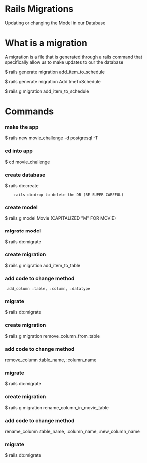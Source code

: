 # Rails Migrations
Updating or changing the Model in our Database

# What is a migration
A migration is a file that is generated through a rails command that specifically allow us to make updates to our the database

$ rails generate migration add_item_to_schedule

$ rails generate migration AddItmeToSchedule

$ rails g migration add_item_to_schedule


# Commands 
 ### make the app
$ rails new movie_challenge -d postgresql -T
 ### cd into app
$ cd movie_challenge
 ### create database
$ rails db:create   
       
        rails db:drop to delete the DB (BE SUPER CAREFUL)
 ### create model
$ rails g model Movie (CAPITALIZED "M" FOR MOVIE)
 ### migrate model
$ rails db:migrate
 ### create migration
$ rails g migration add_item_to_table

  ### add code to change method
     add_column :table, :column, :datatype
 ### migrate
$ rails db:migrate

 ### create migration
$ rails g migration remove_column_from_table

  ### add code to change method
  remove_column :table_name, :column_name
 
 ### migrate
$ rails db:migrate


 ### create migration
$ rails g migration rename_column_in_movie_table

  ### add code to change method
  rename_column :table_name, :column_name, :new_column_name
 ### migrate
$ rails db:migrate
